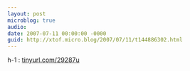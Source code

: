 ```yaml
---
layout: post
microblog: true
audio: 
date: 2007-07-11 00:00:00 -0000
guid: http://xtof.micro.blog/2007/07/11/t144886302.html
---
```

h-1 : [tinyurl.com/29287u](http://tinyurl.com/29287u)
